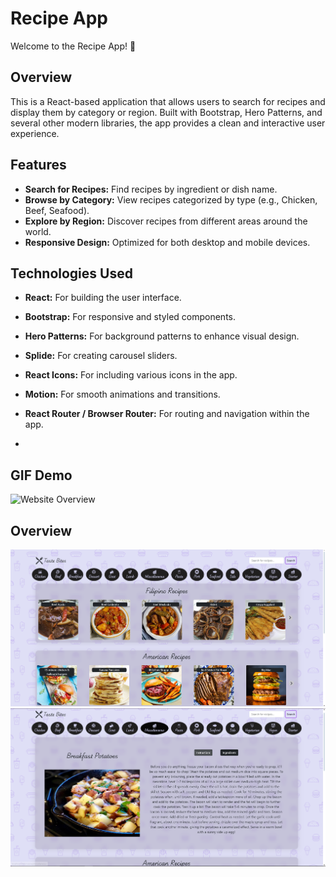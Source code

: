 # Recipe App

Welcome to the Recipe App! 🍲

## Overview

This is a React-based application that allows users to search for recipes and display them by category or region. Built with Bootstrap, Hero Patterns, and several other modern libraries, the app provides a clean and interactive user experience.

## Features

- **Search for Recipes:** Find recipes by ingredient or dish name.
- **Browse by Category:** View recipes categorized by type (e.g., Chicken, Beef, Seafood).
- **Explore by Region:** Discover recipes from different areas around the world.
- **Responsive Design:** Optimized for both desktop and mobile devices.

## Technologies Used

- **React:** For building the user interface.
- **Bootstrap:** For responsive and styled components.
- **Hero Patterns:** For background patterns to enhance visual design.
- **Splide:** For creating carousel sliders.
- **React Icons:** For including various icons in the app.
- **Motion:** For smooth animations and transitions.
- **React Router / Browser Router:** For routing and navigation within the app.

- 
## GIF Demo
![Website Overview](gif.png)

## Overview
![Website Overview](thumb1.png)
![Website Overview](thumb2.png)
